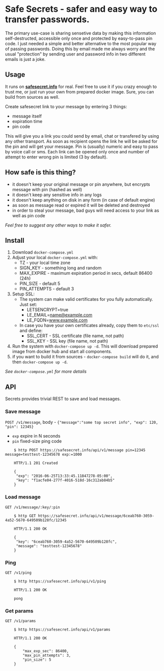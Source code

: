# Safe Secrets - safer and easy way to transfer passwords.

The primary use-case is sharing sensetive data by making this information self-destructed, accessible only once and protected
by easy-to-pass pin code. I just needed a simple and better alternative to the most popular way of passing passwords.
Doing this by email made me always worry and the usual "protection" by sending user and password info in two different
emails is just a joke.

## Usage

It runs on **[safesecret.info](https://safesecret.info)** for real. Feel free to use it if you crazy enough to trust me,
or just run your own from prepared docker image. Sure, you can build from sources as well.

Create safesecret link to your message by entering 3 things:
 - message itself
 - expiration time
 - pin code

 This will give you a link you could send by email, chat or transfered by using any other transport.
 As soon as recipient opens the link he will be asked for the pin and will get your message.
 Pin is (usually) numeric and easy to pass by voice call or sms.
 Each link can be opened only once and number of attempt to enter wrong pin is limited (3 by default).


## How safe is this thing?

- it doesn't keep your original message or pin anywhere, but encrypts message with pin (hashed as well)
- it doesn't keep any sensitive info in any logs
- it doesn't keep anything on disk in any form (in case of default engine)
- as soon as message read or expired it will be deleted and destroyed
- in order to steal your message, bad guys will need access to your link as well as pin code

_Feel free to suggest any other ways to make it safer._

## Install

1. Download `docker-compose.yml`
1. Adjust your local `docker-compose.yml` with:
    - TZ - your local time zone
    - SIGN_KEY - something long and random
    - MAX_EXPIRE - maximum expiration period in secs, default 86400 (24h)
    - PIN_SIZE - default 5
    - PIN_ATTEMPTS - default 3
1. Setup SSL:
    - The system can make valid certificates for you fully automatically. Just set:
        - LETSENCRYPT=true
        - LE_EMAIL=name@example.com
        - LE_FQDN=www.example.com
    - In case you have your own certificates already, copy them to `etc/ssl` and define:
        - SSL_CERT - SSL certificate (file name, not path)
        - SSL_KEY - SSL key (file name, not path)
1. Run the system with `docker-compose up -d`. This will download prepared image from docker hub and start all components.
1. if you want to build it from sources - `docker-compose build` will do it, and then `docker-compose up -d`.

_See `docker-compose.yml` for more details_

## API

Secrets provides trivial REST to save and load messages.

### Save message

`POST /v1/message`, body - `{"message":"some top secret info", "exp": 120, "pin": 12345}`
- `exp` expire in N seconds
- `pin` fixed-size ping code

```
    $ http POST https://safesecret.info/api/v1/message pin=12345 message=testtest-12345678 exp:=1000

    HTTP/1.1 201 Created

    {
     "exp": "2016-06-25T13:33:45.11847278-05:00",
     "key": "f1acfe04-277f-4016-518d-16c312ab84b5"
    }
```

### Load message

`GET /v1/message/:key/:pin`

```
    $ http GET https://safesecret.info/api/v1/message/6ceab760-3059-4a52-5670-649509b128fc/12345

    HTTP/1.1 200 OK

    {
     "key": "6ceab760-3059-4a52-5670-649509b128fc",
     "message": "testtest-12345678"
    }
```

### Ping

`GET /v1/ping`

```
    $ http https://safesecret.info/api/v1/ping

    HTTP/1.1 200 OK

    pong
```

### Get params

`GET /v1/params`

```
    $ http https://safesecret.info/api/v1/params

    HTTP/1.1 200 OK

    {
        "max_exp_sec": 86400,
        "max_pin_attempts": 3,
        "pin_size": 5
    }
```
